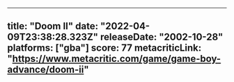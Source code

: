 
---
title: "Doom II"
date: "2022-04-09T23:38:28.323Z"
releaseDate: "2002-10-28"
platforms: ["gba"]
score: 77
metacriticLink: "https://www.metacritic.com/game/game-boy-advance/doom-ii"
---
